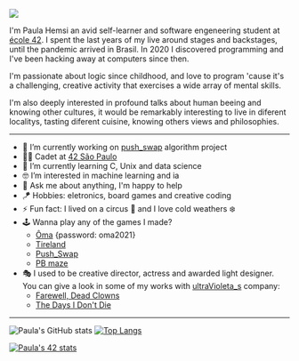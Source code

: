 ![](breathing_tree.gif)

I'm Paula Hemsi an avid self-learner and software engeneering student at [école 42](https://www.42.fr/). I spent the last years of my live around stages and backstages, until the pandemic arrived in Brasil. In 2020 I discovered programming and I've been hacking away at computers since then. 

I'm passionate about logic since childhood, and love to program 'cause it's a challenging, creative activity that exercises a wide array of mental skills. 

I'm also deeply interested in profound talks about human beeing and knowing other cultures, it would be remarkably interesting to live in diferent localitys, tasting diferent cuisine, knowing others views and philosophies.

---

*  🔭 I’m currently working on [push_swap](https://phemsi-a.itch.io/push-swap) algorithm project
*  👩‍🚀 Cadet at [42 São Paulo](https://www.42sp.org.br/)
*  🌱 I’m currently learning C, Unix and data science
*  🤓 I’m interested in machine learning and ia
*  💬 Ask me about anything, I'm happy to help
*  🪁 Hobbies: eletronics, board games and creative coding
*  ⚡ Fun fact: I lived on a circus :circus_tent: and I love cold weathers :snowflake:
*  🕹️ Wanna play any of the games I made? 
   *  [Ôma](https://ultravioleta-s.itch.io/oma) {password: oma2021}
   *  [Tireland](https://lazybees.itch.io/tiredland)
   *  [Push_Swap](https://phemsi-a.itch.io/push-swap)
   *  [PB maze](https://github.com/paulahemsi/cub3d)
*  🎭 I used to be creative director, actress and awarded light designer. You can give a look in some of my works with [ultraVioleta_s](https://paulahemsi.github.io/ultraVioleta_s/) company:
   * [Farewell, Dead Clowns](https://www.youtube.com/watch?v=GJ3UkCx8oco)
   * [The Days I Don't Die](https://www.youtube.com/watch?v=2b_2V-H-lT8)

---

 
 ![Paula's GitHub stats](https://github-readme-stats.vercel.app/api?username=paulahemsi&show_icons=true&theme=radical)
 [![Top Langs](https://github-readme-stats.vercel.app/api/top-langs/?username=paulahemsi&layout=compact&theme=radical)](https://github.com/paulahemsi)
 

 [![Paula's 42 stats](https://badge42.herokuapp.com/api/stats/phemsi-a?privacyEmail=true&cursus=42cursus&privacyName=true)](https://github.com/JaeSeoKim/badge42)

